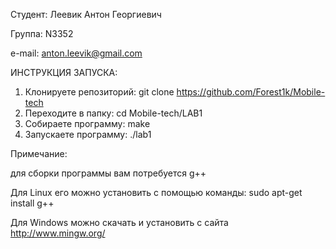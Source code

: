 Студент: Леевик Антон Георгиевич

Группа: N3352

e-mail: anton.leevik@gmail.com

ИНСТРУКЦИЯ ЗАПУСКА:

1.	Клонируете репозиторий:
git clone https://github.com/Forest1k/Mobile-tech
2.	Переходите в папку: 
cd Mobile-tech/LAB1
3.	Собираете программу:
make
4.	Запускаете программу:
./lab1

Примечание:

для сборки программы вам потребуется g++

Для Linux его можно установить с помощью команды: sudo apt-get install g++

Для Windows можно скачать и установить с сайта http://www.mingw.org/


